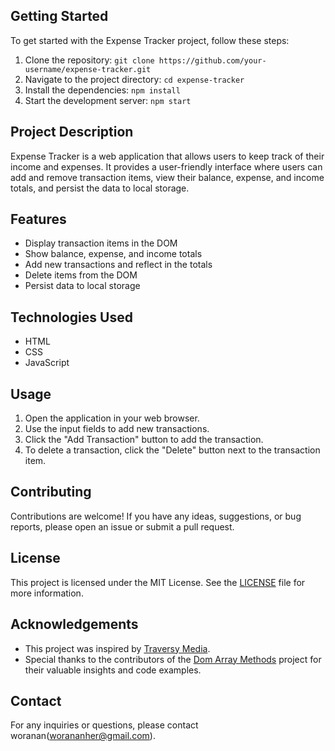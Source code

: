 ## Getting Started

To get started with the Expense Tracker project, follow these steps:

1. Clone the repository: `git clone https://github.com/your-username/expense-tracker.git`
2. Navigate to the project directory: `cd expense-tracker`
3. Install the dependencies: `npm install`
4. Start the development server: `npm start`

## Project Description

Expense Tracker is a web application that allows users to keep track of their income and expenses. It provides a user-friendly interface where users can add and remove transaction items, view their balance, expense, and income totals, and persist the data to local storage.

## Features

- Display transaction items in the DOM
- Show balance, expense, and income totals
- Add new transactions and reflect in the totals
- Delete items from the DOM
- Persist data to local storage

## Technologies Used

- HTML
- CSS
- JavaScript

## Usage

1. Open the application in your web browser.
2. Use the input fields to add new transactions.
3. Click the "Add Transaction" button to add the transaction.
4. To delete a transaction, click the "Delete" button next to the transaction item.

## Contributing

Contributions are welcome! If you have any ideas, suggestions, or bug reports, please open an issue or submit a pull request.

## License

This project is licensed under the MIT License. See the [LICENSE](LICENSE) file for more information.

## Acknowledgements

- This project was inspired by [Traversy Media](https://www.traversymedia.com/).
- Special thanks to the contributors of the [Dom Array Methods](https://github.com/your-username/dom-array-methods) project for their valuable insights and code examples.

## Contact

For any inquiries or questions, please contact woranan(worananher@gmail.com).
